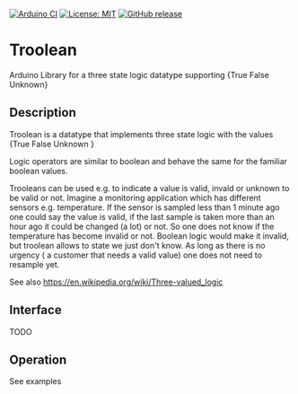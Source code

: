 
[![Arduino CI](https://github.com/RobTillaart/Troolean/workflows/Arduino%20CI/badge.svg)](https://github.com/marketplace/actions/arduino_ci)
[![License: MIT](https://img.shields.io/badge/license-MIT-green.svg)](https://github.com/RobTillaart/Troolean/blob/master/LICENSE)
[![GitHub release](https://img.shields.io/github/release/RobTillaart/Troolean.svg?maxAge=3600)](https://github.com/RobTillaart/Troolean/releases)


# Troolean

Arduino Library for a three state logic datatype supporting {True False Unknown}


## Description

Troolean is a datatype that implements three state logic with the values 
{True False Unknown }

Logic operators are similar to boolean and behave the same for the familiar boolean values.

Trooleans can be used e.g. to indicate a value is valid, invald or unknown to be valid or not.
Imagine a monitoring application which has different sensors e.g. temperature. If the sensor 
is sampled less than 1 minute ago one could say the value is valid, if the last sample is taken 
more than an hour ago it could be changed (a lot) or not. So one does not know if the temperature
has become invalid or not. Boolean logic would make it invalid, but troolean allows to state we
just don't know. As long as there is no urgency ( a customer that needs a valid value) 
one does not need to resample yet.

See also https://en.wikipedia.org/wiki/Three-valued_logic


## Interface

TODO


## Operation

See examples


